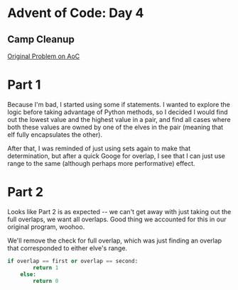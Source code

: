 
# Advent of Code: Day 4
## Camp Cleanup
[Original Problem on AoC](https://adventofcode.com/2022/day/4)


# Part 1

Because I'm bad, I started using some if statements. I wanted to explore the logic before taking advantage of Python methods, so I decided I would find out the lowest value and the highest value in a pair, and find all cases where both these values are owned by one of the elves in the pair (meaning that elf fully encapsulates the other).

After that, I was reminded of just using sets again to make that determination, but after a quick Googe for overlap, I see that I can just use range to the same (although perhaps more performative) effect.


# Part 2

Looks like Part 2 is as expected -- we can't get away with just taking out the full overlaps, we want all overlaps. Good thing we accounted for this in our original program, woohoo.

We'll remove the check for full overlap, which was just finding an overlap that corresponded to either elve's range.

```python
if overlap == first or overlap == second:
        return 1
    else:
        return 0
```


